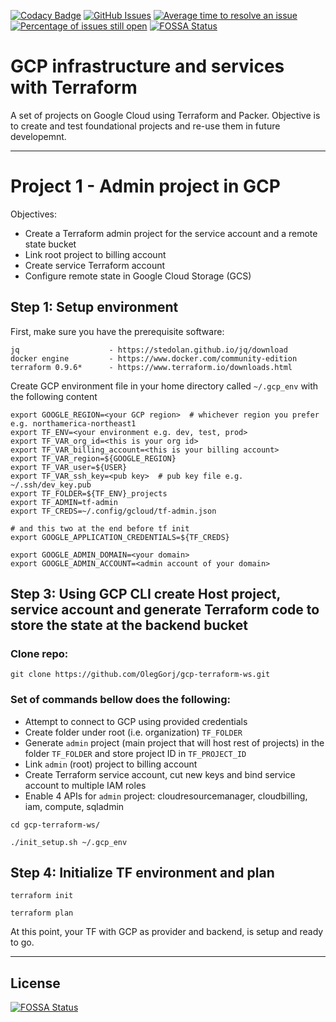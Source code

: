 [![Codacy Badge](https://api.codacy.com/project/badge/Grade/4b6ede56298049ec87e5c0556304aec9)](https://app.codacy.com/app/oleggorj/gcp-terraform-ws?utm_source=github.com&utm_medium=referral&utm_content=OlegGorj/gcp-terraform-ws&utm_campaign=badger)
[![GitHub Issues](https://img.shields.io/github/issues/OlegGorJ/gcp-terraform-ws.svg)](https://github.com/OlegGorJ/gcp-terraform-ws/issues)
[![Average time to resolve an issue](http://isitmaintained.com/badge/resolution/OlegGorJ/gcp-terraform-ws.svg)](http://isitmaintained.com/project/OlegGorJ/gcp-terraform-ws "Average time to resolve an issue")
[![Percentage of issues still open](http://isitmaintained.com/badge/open/OlegGorJ/gcp-terraform-ws.svg)](http://isitmaintained.com/project/OlegGorJ/gcp-terraform-ws "Percentage of issues still open")
[![FOSSA Status](https://app.fossa.io/api/projects/git%2Bgithub.com%2FOlegGorj%2Fgcp-terraform-ws.svg?type=shield)](https://app.fossa.io/projects/git%2Bgithub.com%2FOlegGorj%2Fgcp-terraform-ws?ref=badge_shield)

# GCP infrastructure and services with Terraform

A set of projects on Google Cloud using Terraform and Packer. Objective is to create and test foundational projects and re-use them in future developemnt.

---

# Project 1 - Admin project in GCP

Objectives:

- Create a Terraform admin project for the service account and a remote state bucket
- Link root project to billing account
- Create service Terraform account
- Configure remote state in Google Cloud Storage (GCS)

## Step 1: Setup environment

First, make sure you have the prerequisite software:

```
jq                    - https://stedolan.github.io/jq/download
docker engine         - https://www.docker.com/community-edition
terraform 0.9.6*      - https://www.terraform.io/downloads.html
```

Create GCP environment file in your home directory called `~/.gcp_env` with the following content

```
export GOOGLE_REGION=<your GCP region>  # whichever region you prefer e.g. northamerica-northeast1
export TF_ENV=<your environment e.g. dev, test, prod>
export TF_VAR_org_id=<this is your org id>
export TF_VAR_billing_account=<this is your billing account>
export TF_VAR_region=${GOOGLE_REGION}
export TF_VAR_user=${USER}
export TF_VAR_ssh_key=<pub key>  # pub key file e.g. ~/.ssh/dev_key.pub
export TF_FOLDER=${TF_ENV}_projects
export TF_ADMIN=tf-admin
export TF_CREDS=~/.config/gcloud/tf-admin.json

# and this two at the end before tf init
export GOOGLE_APPLICATION_CREDENTIALS=${TF_CREDS}

export GOOGLE_ADMIN_DOMAIN=<your domain>
export GOOGLE_ADMIN_ACCOUNT=<admin account of your domain>

```

## Step 3: Using GCP CLI create Host project, service account and generate Terraform code to store the state at the backend bucket

### Clone repo:

```
git clone https://github.com/OlegGorj/gcp-terraform-ws.git
```

### Set of commands bellow does the following:

- Attempt to connect to GCP using provided credentials
- Create folder under root (i.e. organization) `TF_FOLDER`
- Generate `admin` project (main project that will host rest of projects) in the folder `TF_FOLDER` and store project ID in `TF_PROJECT_ID`
- Link `admin` (root) project to billing account
- Create Terraform service account, cut new keys and bind service account to multiple IAM roles
- Enable 4 APIs for `admin` project: cloudresourcemanager, cloudbilling, iam, compute, sqladmin


```
cd gcp-terraform-ws/

./init_setup.sh ~/.gcp_env
```

## Step 4: Initialize TF environment and plan

```
terraform init

terraform plan
```

At this point, your TF with GCP as provider and backend, is setup and ready to go.

---


## License
[![FOSSA Status](https://app.fossa.io/api/projects/git%2Bgithub.com%2FOlegGorj%2Fgcp-terraform-ws.svg?type=large)](https://app.fossa.io/projects/git%2Bgithub.com%2FOlegGorj%2Fgcp-terraform-ws?ref=badge_large)